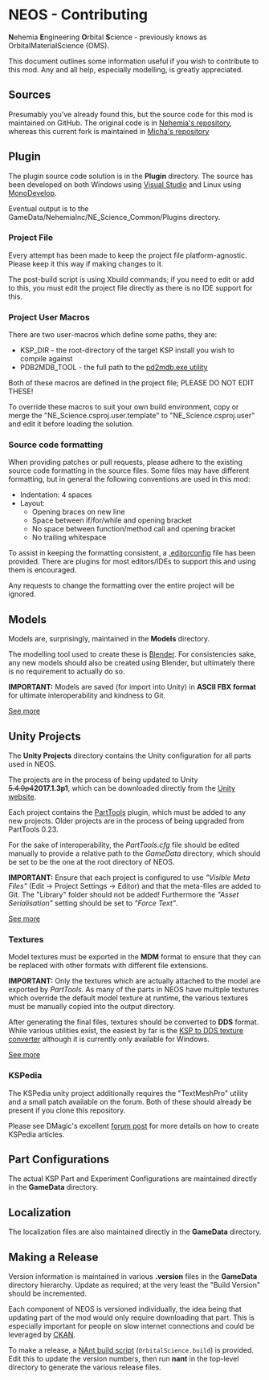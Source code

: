 # NEOS - Contributing
**N**ehemia **E**ngineering **O**rbital **S**cience - previously knows as OrbitalMaterialScience (OMS).

This document outlines some information useful if you wish to contribute to this mod. Any and all help, especially modelling, is greatly appreciated.


## Sources
Presumably you've already found this, but the source code for this mod is maintained on GitHub.  The original code is in [Nehemia's repository][10], whereas this current fork is maintained in [Micha's repository][11]

[10]: https://github.com/N3h3miah/OrbitalMaterialScience
[11]: https://github.com/mwerle/OrbitalMaterialScience

## Plugin

The plugin source code solution is in the **Plugin** directory.  The source has been developed on both Windows using [Visual Studio][20] and Linux using [MonoDevelop][21].

Eventual output is to the GameData/NehemiaInc/NE_Science_Common/Plugins directory.

### Project File
Every attempt has been made to keep the project file platform-agnostic. Please keep it this way if making changes to it.

The post-build script is using Xbuild commands; if you need to edit or add to this, you must edit the project file directly as there is no IDE support for this.

### Project User Macros
There are two user-macros which define some paths, they are:
* KSP_DIR - the root-directory of the target KSP install you wish to compile against
* PDB2MDB_TOOL - the full path to the [pd2mdb.exe utility][15]

Both of these macros are defined in the project file; PLEASE DO NOT EDIT THESE!

To override these macros to suit your own build environment, copy or merge the
"NE_Science.csproj.user.template" to "NE_Science.csproj.user" and edit it
before loading the solution.

[15]: https://forum.kerbalspaceprogram.com/index.php?showtopic=102909


### Source code formatting

When providing patches or pull requests, please adhere to the existing source code formatting in the source files.  Some files may have different formatting, but in general the following conventions are used in this mod:

* Indentation: 4 spaces
* Layout:
  * Opening braces on new line
  * Space between if/for/while and opening bracket
  * No space between function/method call and opening bracket
  * No trailing whitespace

To assist in keeping the formatting consistent, a [.editorconfig][22] file has been provided. There are plugins for most editors/IDEs to support this and using them is encouraged.

Any requests to change the formatting over the entire project will be ignored.

[20]: https://www.visualstudio.com/free-developer-offers/
[21]: http://www.monodevelop.com/
[22]: http://editorconfig.org/

## Models
Models are, surprisingly, maintained in the **Models** directory.

The modelling tool used to create these is [Blender][30]. For consistencies sake, any new models should also be created using Blender, but ultimately there is no requirement to actually do so.

**IMPORTANT:** Models are saved (for import into Unity) in **ASCII FBX format** for ultimate interoperability and kindness to Git.

[See more](Models/Modelling.md)

[30]: https://www.blender.org/

## Unity Projects
The **Unity Projects** directory contains the Unity configuration for all parts used in NEOS.

The projects are in the process of being updated to Unity ~~5.4.0p4~~**2017.1.3p1**, which can be downloaded directly from the [Unity website][40].

Each project contains the [PartTools][41] plugin, which must be added to any new projects. Older projects are in the process of being upgraded from PartTools 0.23.

For the sake of interoperability, the *PartTools.cfg* file should be edited manually to provide a relative path to the *GameData* directory, which should be set to be the one at the root directory of NEOS.

**IMPORTANT:** Ensure that each project is configured to use *"Visible Meta Files"* (Edit -> Project Settings -> Editor) and that the meta-files are added to Git.  The "Library" folder should not be added! Furthermore the *"Asset Serialisation"* setting should be set to *"Force Text"*. 

[See more](Unity%20Projects/Unity.md)

### Textures
Model textures must be exported in the **MDM** format to ensure that they can be replaced with other formats with different file extensions.

**IMPORTANT:** Only the textures which are actually attached to the model are exported by *PartTools*.
As many of the parts in NEOS have multiple textures which override the default model texture at runtime, the various textures must be manually copied into the output directory.

After generating the final files, textures should be converted to **DDS** format. While various utilities exist, the easiest by far is the [KSP to DDS texture converter][42] although it is currently only available for Windows.

[See more](Textures/Textures.md)

### KSPedia
The KSPedia unity project additionally requires the "TextMeshPro" utility and a small patch available on the forum. Both of these should already be present if you clone this repository.

Please see DMagic's excellent [forum post][43] for more details on how to create KSPedia articles.

[40]: https://unity3d.com/unity/qa/patch-releases/2017.1.3p1
[41]: http://forum.kerbalspaceprogram.com/index.php?showtopic=160487
[42]: http://forum.kerbalspaceprogram.com/index.php?showtopic=88972
[43]: http://forum.kerbalspaceprogram.com/index.php?showtopic=137628

## Part Configurations
The actual KSP Part and Experiment Configurations are maintained directly in the **GameData** directory.

## Localization
The localization files are also maintained directly in the **GameData** directory.

## Making a Release
Version information is maintained in various **.version** files in the **GameData** directory hierarchy. Update as required; at the very least the "Build Version" should be incremented.

Each component of NEOS is versioned individually, the idea being that updating part of the mod would only require downloading that part. This is especially important for people on slow internet connections and could be leveraged by [CKAN][60].

To make a release, a [NAnt build script][61] (`OrbitalScience.build`) is provided. Edit this to update the version numbers, then run **nant** in the top-level directory to generate the various release files.

[60]: http://forum.kerbalspaceprogram.com/index.php?showtopic=90246
[61]: http://nant.sourceforge.net/
